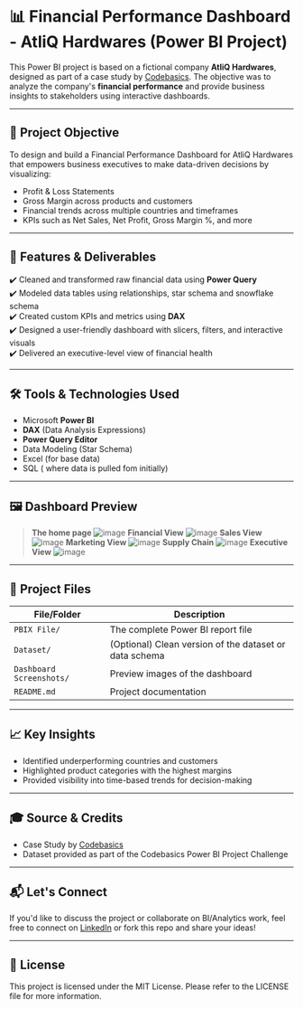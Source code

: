 # 📊 Financial Performance Dashboard - AtliQ Hardwares (Power BI Project)

This Power BI project is based on a fictional company **AtliQ Hardwares**, designed as part of a case study by [Codebasics](https://www.codebasics.io/). The objective was to analyze the company's **financial performance** and provide business insights to stakeholders using interactive dashboards.

---

## 🚀 Project Objective

To design and build a Financial Performance Dashboard for AtliQ Hardwares that empowers business executives to make data-driven decisions by visualizing:

- Profit & Loss Statements
- Gross Margin across products and customers
- Financial trends across multiple countries and timeframes
- KPIs such as Net Sales, Net Profit, Gross Margin %, and more

---

## 📂 Features & Deliverables

✔️ Cleaned and transformed raw financial data using **Power Query**  
✔️ Modeled data tables using relationships, star schema and snowflake schema  
✔️ Created custom KPIs and metrics using **DAX**  
✔️ Designed a user-friendly dashboard with slicers, filters, and interactive visuals  
✔️ Delivered an executive-level view of financial health

---

## 🛠️ Tools & Technologies Used

- Microsoft **Power BI**
- **DAX** (Data Analysis Expressions)
- **Power Query Editor**
- Data Modeling (Star Schema)
- Excel (for base data)
- SQL ( where data is pulled fom initially)

---

## 🖼️ Dashboard Preview

> **The home page**
![image](https://github.com/user-attachments/assets/9552fbb1-aafe-4778-91e7-f4e86a0e20e0)
> **Financial View**
![image](https://github.com/user-attachments/assets/f57c2d1d-ee89-4bae-af20-149cdcdf4610)
> **Sales View**
![image](https://github.com/user-attachments/assets/61d6dc43-ad45-4b2d-b4d9-f857db63cddd)
> **Marketing View**
![image](https://github.com/user-attachments/assets/2c2d4269-6f18-49ac-a1f6-9b53cd4eb145)
> **Supply Chain**
![image](https://github.com/user-attachments/assets/a83b5011-0325-4dce-99d6-1695acad2b92)
> **Executive View**
![image](https://github.com/user-attachments/assets/84f04946-5690-4514-abff-bcd822044824)







---

## 📁 Project Files

| File/Folder | Description |
|-------------|-------------|
| `PBIX File/` | The complete Power BI report file |
| `Dataset/` | (Optional) Clean version of the dataset or data schema |
| `Dashboard Screenshots/` | Preview images of the dashboard |
| `README.md` | Project documentation |

---

## 📈 Key Insights

- Identified underperforming countries and customers
- Highlighted product categories with the highest margins
- Provided visibility into time-based trends for decision-making

---

## 🎓 Source & Credits

- Case Study by [Codebasics](https://www.codebasics.io/)
- Dataset provided as part of the Codebasics Power BI Project Challenge

---

## 📬 Let's Connect

If you'd like to discuss the project or collaborate on BI/Analytics work, feel free to connect on [LinkedIn]( www.linkedin.com/in/sreevedh-hareesh-96715a146 ) or fork this repo and share your ideas!

---

## 📄 License

This project is licensed under the MIT License. Please refer to the LICENSE file for more information.
